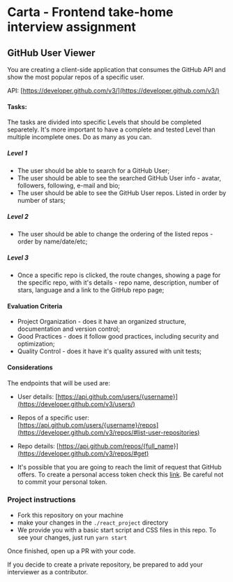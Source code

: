 # Carta - Frontend take-home interview assignment

## GitHub User Viewer

You are creating a client-side application that consumes the GitHub API and
show the most popular repos of a specific user.

API: [https://developer.github.com/v3/](https://developer.github.com/v3/)

#### Tasks:
The tasks are divided into specific Levels that should be completed separetely.
It's more important to have a complete and tested Level than multiple incomplete ones.
Do as many as you can.

##### Level 1
- The user should be able to search for a GitHub User;
- The user should be able to see the searched GitHub User info - avatar, followers, following, e-mail and bio;
- The user should be able to see the GitHub User repos. Listed in order by number of stars;
##### Level 2
- The user should be able to change the ordering of the listed repos - order by name/date/etc;

##### Level 3
- Once a specific repo is clicked, the route changes, showing a page for the specific repo, with
it's details - repo name, description, number of stars, language and a link to the GitHub repo page;

#### Evaluation Criteria
- Project Organization - does it have an organized structure, documentation and version control;
- Good Practices - does it follow good practices, including security and optimization;
- Quality Control - does it have it's quality assured with unit tests;

#### Considerations
The endpoints that will be used are:
- User details: [https://api.github.com/users/{username}](https://developer.github.com/v3/users/)
- Repos of a specific user: [https://api.github.com/users/{username}/repos](https://developer.github.com/v3/repos/#list-user-repositories)
- Repo details: [https://api.github.com/repos/{full_name}](https://developer.github.com/v3/repos/#get)

- It's possible that you are going to reach the limit of request
that GitHub offers. To create a personal access token check this [link](https://help.github.com/articles/authorizing-a-personal-access-token-for-use-with-a-saml-single-sign-on-organization/).
Be careful not to commit your personal token.
### Project instructions
- Fork this repository on your machine
- make your changes in the `./react_project` directory
- We provide you with a basic start script and CSS files in this repo.
To see your changes, just run `yarn start`

Once finished, open up a PR with your code.

If you decide to create a private repository, be prepared to add 
your interviewer as a contributor.
